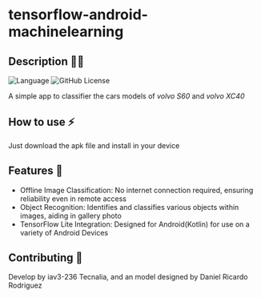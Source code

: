 # tensorflow-android-machinelearning
## Description 🧙‍♂️
![Language](https://img.shields.io/badge/-Kotlin-7F52FF?style=flat&logo=kotlin&logoColor=white)
![GitHub License](https://img.shields.io/github/license/danieldelarosa/tfandroidml)


A simple app to classifier the cars models of _volvo S60_ and _volvo XC40_

## How to use ⚡
Just download the apk file and install in your device

## Features 🔮

- Offline Image Classification: No internet connection required, ensuring reliability even in remote access
- Object Recognition: Identifies and classifies various objects within images, aiding in gallery photo
- TensorFlow Lite Integration: Designed for Android(Kotlin) for use on a variety of Android Devices

## Contributing 🦾
Develop by iav3-236 Tecnalia, and an model designed by Daniel Ricardo Rodriguez